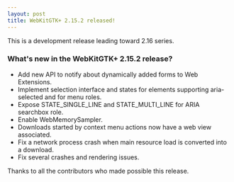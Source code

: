 ```yaml
---
layout: post
title: WebKitGTK+ 2.15.2 released!
---
```


This is a development release leading toward 2.16 series.

### What's new in the WebKitGTK+ 2.15.2 release?

 - Add new API to notify about dynamically added forms to Web Extensions.
 - Implement selection interface and states for elements supporting aria-selected and for menu roles.
 - Expose STATE_SINGLE_LINE and STATE_MULTI_LINE for ARIA searchbox role.
 - Enable WebMemorySampler.
 - Downloads started by context menu actions now have a web view associated.
 - Fix a network process crash when main resource load is converted into a download.
 - Fix several crashes and rendering issues.

Thanks to all the contributors who made possible this release.
